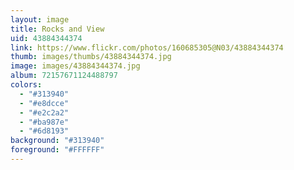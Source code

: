 ```yaml
---
layout: image
title: Rocks and View
uid: 43884344374
link: https://www.flickr.com/photos/160685305@N03/43884344374
thumb: images/thumbs/43884344374.jpg
image: images/43884344374.jpg
album: 72157671124488797
colors: 
  - "#313940"
  - "#e8dcce"
  - "#e2c2a2"
  - "#ba987e"
  - "#6d8193"
background: "#313940"
foreground: "#FFFFFF"
---
```


